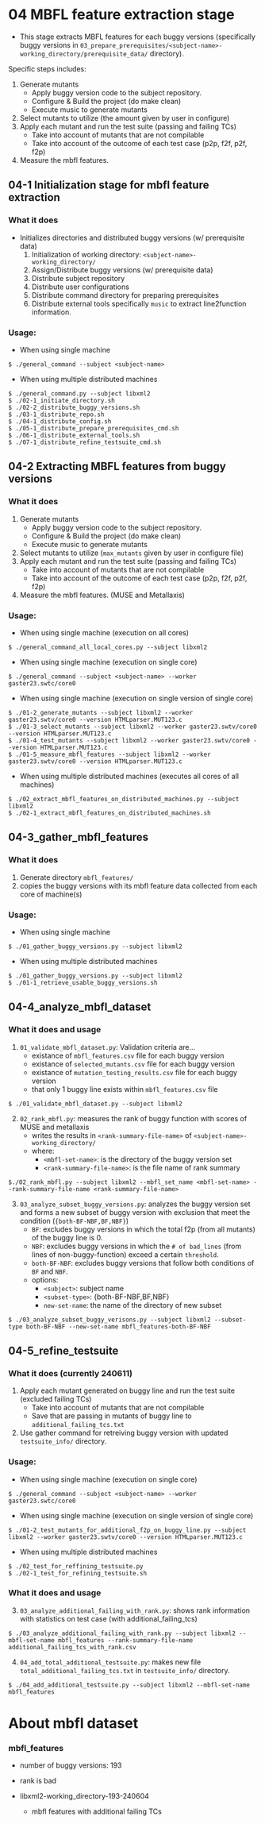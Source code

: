 # 04 MBFL feature extraction stage
* This stage extracts MBFL features for each buggy versions (specifically buggy versions in ``03_prepare_prerequisites/<subject-name>-working_directory/prerequisite_data/`` directory). 

Specific steps includes:
1. Generate mutants
    * Apply buggy version code to the subject repository.
    * Configure & Build the project (do make clean)
    * Execute music to generate mutants
2. Select mutants to utilize (the amount given by user in configure)
3. Apply each mutant and run the test suite (passing and failing TCs)
    * Take into account of mutants that are not compilable
    * Take into account of the outcome of each test case (p2p, f2f, p2f, f2p)
4. Measure the mbfl features.


## 04-1 Initialization stage for mbfl feature extraction

### What it does
* Initializes directories and distributed buggy versions (w/ prerequisite data)
    1. Initialization of working directory: ``<subject-name>-working_directory/``
    2. Assign/Distribute buggy versions (w/ prerequisite data)
    3. Distribute subject repository
    4. Distribute user configurations
    5. Distribute command directory for preparing prerequisites
    6. Distribute external tools specifically ``music`` to extract line2function information.

### Usage:
* When using single machine
```
$ ./general_command --subject <subject-name>
```


* When using multiple distributed machines
```
$ ./general_command.py --subject libxml2
$ ./02-1_initiate_directory.sh
$ ./02-2_distribute_buggy_versions.sh
$ ./03-1_distribute_repo.sh
$ ./04-1_distribute_config.sh
$ ./05-1_distribute_prepare_prerequisites_cmd.sh
$ ./06-1_distribute_external_tools.sh
$ ./07-1_distribute_refine_testsuite_cmd.sh
```


## 04-2 Extracting MBFL features from buggy versions
### What it does
1. Generate mutants
    * Apply buggy version code to the subject repository.
    * Configure & Build the project (do make clean)
    * Execute music to generate mutants
2. Select mutants to utilize (``max_mutants`` given by user in configure file)
3. Apply each mutant and run the test suite (passing and failing TCs)
    * Take into account of mutants that are not compilable
    * Take into account of the outcome of each test case (p2p, f2f, p2f, f2p)
4. Measure the mbfl features. (MUSE and Metallaxis)


### Usage:
* When using single machine (execution on all cores)
```
$ ./general_command_all_local_cores.py --subject libxml2
```

* When using single machine (execution on single core)
```
$ ./general_command --subject <subject-name> --worker gaster23.swtc/core0
```

* When using single machine (execution on single version of single core)
```
$ ./01-2_generate_mutants --subject libxml2 --worker gaster23.swtv/core0 --version HTMLparser.MUT123.c
$ ./01-3_select_mutants --subject libxml2 --worker gaster23.swtv/core0 --version HTMLparser.MUT123.c
$ ./01-4_test_mutants --subject libxml2 --worker gaster23.swtv/core0 --version HTMLparser.MUT123.c
$ ./01-5_measure_mbfl_features --subject libxml2 --worker gaster23.swtv/core0 --version HTMLparser.MUT123.c
```

* When using multiple distributed machines (executes all cores of all machines)
```
$ ./02_extract_mbfl_features_on_distributed_machines.py --subject libxml2
$ ./02-1_extract_mbfl_features_on_distributed_machines.sh
```


## 04-3_gather_mbfl_features
### What it does
1. Generate directory ``mbfl_features/``
2. copies the buggy versions with its mbfl feature data collected from each core of machine(s)

### Usage:
* When using single machine
```
$ ./01_gather_buggy_versions.py --subject libxml2
```

* When using multiple distributed machines
```
$ ./01_gather_buggy_versions.py --subject libxml2
$ ./01-1_retrieve_usable_buggy_versions.sh
```

## 04-4_analyze_mbfl_dataset
### What it does and usage
1. ``01_validate_mbfl_dataset.py``: Validation criteria are...
    * existance of ``mbfl_features.csv`` file for each buggy version
    * existance of ``selected_mutants.csv`` file for each buggy version
    * existance of ``mutation_testing_results.csv`` file for each buggy version
    * that only 1 buggy line exists within ``mbfl_features.csv`` file
```
$ ./01_validate_mbfl_dataset.py --subject libxml2
```

2. ``02_rank_mbfl.py``: measures the rank of buggy function with scores of MUSE and metallaxis
    * writes the results in ``<rank-summary-file-name>`` of ``<subject-name>-working_directory/``
    * where:
        * ``<mbfl-set-name>``: is the directory of the buggy version set
        * ``<rank-summary-file-name>``: is the file name of rank summary
```
$./02_rank_mbfl.py --subject libxml2 --mbfl_set_name <mbfl-set-name> --rank-summary-file-name <rank-summary-file-name>
```

3. ``03_analyze_subset_buggy_versions.py``: analyzes the buggy version set and forms a new subset of buggy version with exclusion that meet the condition (``{both-BF-NBF,BF,NBF}``)
    * ``BF``: excludes buggy versions in which the total f2p (from all mutants) of the buggy line is 0.
    * ``NBF``: excludes buggy versions in which the ``# of bad_lines`` (from lines of non-buggy-function) exceed a certain ``threshold``.
    * ``both-BF-NBF``: excludes buggy versions that follow both conditions of ``BF`` and ``NBF``.
    * options:
        * ``<subject>``: subject name
        * ``<subset-type>``: {both-BF-NBF,BF,NBF}
        * ``new-set-name``: the name of the directory of new subset
```
$ ./03_analyze_subset_buggy_verisons.py --subject libxml2 --subset-type both-BF-NBF --new-set-name mbfl_features-both-BF-NBF
```

## 04-5_refine_testsuite
### What it does (currently 240611)
1. Apply each mutant generated on buggy line and run the test suite (excluded failing TCs)
    * Take into account of mutants that are not compilable
    * Save that are passing in mutants of buggy line to ``additional_failing_tcs.txt``
2. Use gather command for retreiving buggy version with updated ``testsuite_info/`` directory.

### Usage:
* When using single machine (execution on single core)
```
$ ./general_command --subject <subject-name> --worker gaster23.swtc/core0
```

* When using single machine (execution on single version of single core)
```
$ ./01-2_test_mutants_for_additional_f2p_on_buggy_line.py --subject libxml2 --worker gaster23.swtv/core0 --version HTMLparser.MUT123.c
```

* When using multiple distributed machines
```
$ ./02_test_for_reffining_testsuite.py
$ ./02-1_test_for_refining_testsuite.sh
```

### What it does and usage
3. ``03_analyze_additional_failing_with_rank.py``: shows rank information with statistics on test case (with additional_failing_tcs)
```
$ ./03_analyze_additional_failing_with_rank.py --subject libxml2 --mbfl-set-name mbfl_features --rank-summary-file-name additional_failing_tcs_with_rank.csv
```

4. ``04_add_total_additional_testsuite.py``: makes new file ``total_additional_failing_tcs.txt`` in ``testsuite_info/`` directory.
```
$ ./04_add_additional_testsuite.py --subject libxml2 --mbfl-set-name mbfl_features
```

# About mbfl dataset
### mbfl_features
* number of buggy versions: 193
* rank is bad

* libxml2-working_directory-193-240604
    * mbfl features with additional failing TCs
